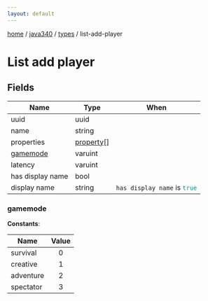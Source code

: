 ```yaml
---
layout: default
---
```


[home](/)  /  [java340](/protocol/java340)  /  [types](/protocol/java340/types)  /  list-add-player

# List add player

## Fields

Name | Type | When
---|---|:---:
uuid | uuid | 
name | string | 
properties | [property](/protocol/java340/types/property)[] | 
[gamemode](#gamemode) | varuint | 
latency | varuint | 
has display name | bool | 
display name | string | <code>has display name</code> is <code><span style="color:#009688">true</span></code>

### gamemode

**Constants**:

Name | Value
---|:---:
survival | 0
creative | 1
adventure | 2
spectator | 3
